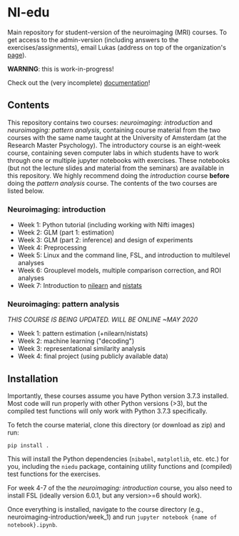 # NI-edu
Main repository for student-version of the neuroimaging (MRI) courses. To get access to the admin-version (including answers to the exercises/assignments), email Lukas (address on top of the organization's [page](https://github.com/Neuroimaging-UvA)).

**WARNING**: this is work-in-progress!

Check out the (very incomplete) [documentation](https://neuroimaging-uva.github.io/NI-edu/)!

## Contents
This repository contains two courses: *neuroimaging: introduction* and *neuroimaging: pattern analysis*, containing course material from the two courses with the same name taught at the University of Amsterdam (at the Research Master Psychology). The introductory course is an eight-week course, containing seven computer labs in which students have to work through one or multiple jupyter notebooks with exercises. These notebooks (but not the lecture slides and material from the seminars) are available in this repository. We highly recommend doing the *introduction* course **before** doing the *pattern analysis* course. The contents of the two courses are listed below.

### Neuroimaging: introduction
* Week 1: Python tutorial (including working with Nifti images)
* Week 2: GLM (part 1: estimation)
* Week 3: GLM (part 2: inference) and design of experiments
* Week 4: Preprocessing
* Week 5: Linux and the command line, FSL, and introduction to multilevel analyses 
* Week 6: Grouplevel models, multiple comparison correction, and ROI analyses
* Week 7: Introduction to [nilearn](https://nilearn.github.io/) and [nistats](https://nistats.github.io)

### Neuroimaging: pattern analysis
*THIS COURSE IS BEING UPDATED. WILL BE ONLINE ~MAY 2020*

* Week 1: pattern estimation (+nilearn/nistats)
* Week 2: machine learning ("decoding")
* Week 3: representational similarity analysis
* Week 4: final project (using publicly available data)

## Installation
Importantly, these courses assume you have Python version 3.7.3 installed. Most code will run properly with other Python versions (>3), but the compiled test functions will only work with Python 3.7.3 specifically.

To fetch the course material, clone this directory (or download as zip) and run:

```
pip install .
```

This will install the Python dependencies (`nibabel`, `matplotlib`, etc. etc.) for you, including the `niedu` package, containing utility functions and (compiled) test functions for the exercises.

For week 4-7 of the the *neuroimaging: introduction* course, you also need to install FSL (ideally version 6.0.1, but any version>=6 should work).

Once everything is installed, navigate to the course directory (e.g., neuroimaging-introduction/week_1) and run `jupyter notebook {name of notebook}.ipynb`.

